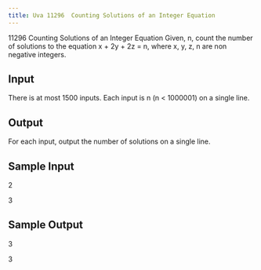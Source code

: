 ```yaml
---
title: Uva 11296  Counting Solutions of an Integer Equation
---
```


11296 Counting Solutions of an Integer Equation
Given, n, count the number of solutions to the equation x + 2y + 2z = n, where x, y, z, n are non
negative integers.

## Input
There is at most 1500 inputs. Each input is n (n < 1000001) on a single line.

## Output
For each input, output the number of solutions on a single line.

## Sample Input
<p>2</p><p>3</p><p></p>

## Sample Output
<p>3</p><p>3</p>